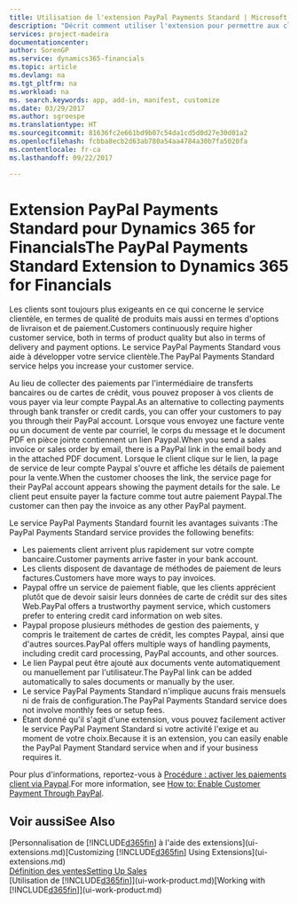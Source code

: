 ```yaml
---
title: Utilisation de l'extension PayPal Payments Standard | Microsoft Docs
description: "Décrit comment utiliser l'extension pour permettre aux clients d'effectuer des paiements avec Paypal."
services: project-madeira
documentationcenter: 
author: SorenGP
ms.service: dynamics365-financials
ms.topic: article
ms.devlang: na
ms.tgt_pltfrm: na
ms.workload: na
ms. search.keywords: app, add-in, manifest, customize
ms.date: 03/29/2017
ms.author: sgroespe
ms.translationtype: HT
ms.sourcegitcommit: 81636fc2e661bd9b07c54da1cd5d0d27e30d01a2
ms.openlocfilehash: fcbba8ecb2d63ab780a54aa4784a30b7fa5020fa
ms.contentlocale: fr-ca
ms.lasthandoff: 09/22/2017

---
```

# <a name="the-paypal-payments-standard-extension-to-dynamics-365-for-financials"></a><span data-ttu-id="b6237-103">Extension PayPal Payments Standard pour Dynamics 365 for Financials</span><span class="sxs-lookup"><span data-stu-id="b6237-103">The PayPal Payments Standard Extension to Dynamics 365 for Financials</span></span>
<span data-ttu-id="b6237-104">Les clients sont toujours plus exigeants en ce qui concerne le service clientèle, en termes de qualité de produits mais aussi en termes d'options de livraison et de paiement.</span><span class="sxs-lookup"><span data-stu-id="b6237-104">Customers continuously require higher customer service, both in terms of product quality but also in terms of delivery and payment options.</span></span> <span data-ttu-id="b6237-105">Le service PayPal Payments Standard vous aide à développer votre service clientèle.</span><span class="sxs-lookup"><span data-stu-id="b6237-105">The PayPal Payments Standard service helps you increase your customer service.</span></span>

<span data-ttu-id="b6237-106">Au lieu de collecter des paiements par l'intermédiaire de transferts bancaires ou de cartes de crédit, vous pouvez proposer à vos clients de vous payer via leur compte Paypal.</span><span class="sxs-lookup"><span data-stu-id="b6237-106">As an alternative to collecting payments through bank transfer or credit cards, you can offer your customers to pay you through their PayPal account.</span></span> <span data-ttu-id="b6237-107">Lorsque vous envoyez une facture vente ou un document de vente par courriel, le corps du message et le document PDF en pièce jointe contiennent un lien Paypal.</span><span class="sxs-lookup"><span data-stu-id="b6237-107">When you send a sales invoice or sales order by email, there is a PayPal link in the email body and in the attached PDF document.</span></span> <span data-ttu-id="b6237-108">Lorsque le client clique sur le lien, la page de service de leur compte Paypal s'ouvre et affiche les détails de paiement pour la vente.</span><span class="sxs-lookup"><span data-stu-id="b6237-108">When the customer chooses the link, the service page for their PayPal account appears showing the payment details for the sale.</span></span> <span data-ttu-id="b6237-109">Le client peut ensuite payer la facture comme tout autre paiement Paypal.</span><span class="sxs-lookup"><span data-stu-id="b6237-109">The customer can then pay the invoice as any other PayPal payment.</span></span>

<span data-ttu-id="b6237-110">Le service PayPal Payments Standard fournit les avantages suivants :</span><span class="sxs-lookup"><span data-stu-id="b6237-110">The PayPal Payments Standard service provides the following benefits:</span></span>

* <span data-ttu-id="b6237-111">Les paiements client arrivent plus rapidement sur votre compte bancaire.</span><span class="sxs-lookup"><span data-stu-id="b6237-111">Customer payments arrive faster in your bank account.</span></span>
* <span data-ttu-id="b6237-112">Les clients disposent de davantage de méthodes de paiement de leurs factures.</span><span class="sxs-lookup"><span data-stu-id="b6237-112">Customers have more ways to pay invoices.</span></span>
* <span data-ttu-id="b6237-113">Paypal offre un service de paiement fiable, que les clients apprécient plutôt que de devoir saisir leurs données de carte de crédit sur des sites Web.</span><span class="sxs-lookup"><span data-stu-id="b6237-113">PayPal offers a trustworthy payment service, which customers prefer to entering credit card information on web sites.</span></span>
* <span data-ttu-id="b6237-114">Paypal propose plusieurs méthodes de gestion des paiements, y compris le traitement de cartes de crédit, les comptes Paypal, ainsi que d'autres sources.</span><span class="sxs-lookup"><span data-stu-id="b6237-114">PayPal offers multiple ways of handling payments, including credit card processing, PayPal accounts, and other sources.</span></span>
* <span data-ttu-id="b6237-115">Le lien Paypal peut être ajouté aux documents vente automatiquement ou manuellement par l'utilisateur.</span><span class="sxs-lookup"><span data-stu-id="b6237-115">The PayPal link can be added automatically to sales documents or manually by the user.</span></span>
* <span data-ttu-id="b6237-116">Le service PayPal Payments Standard n'implique aucuns frais mensuels ni de frais de configuration.</span><span class="sxs-lookup"><span data-stu-id="b6237-116">The PayPal Payments Standard service does not involve monthly fees or setup fees.</span></span>
* <span data-ttu-id="b6237-117">Étant donné qu'il s'agit d'une extension, vous pouvez facilement activer le service PayPal Payment Standard si votre activité l'exige et au moment de votre choix.</span><span class="sxs-lookup"><span data-stu-id="b6237-117">Because it is an extension, you can easily enable the PayPal Payment Standard service when and if your business requires it.</span></span>  

<span data-ttu-id="b6237-118">Pour plus d'informations, reportez-vous à [Procédure : activer les paiements client via Paypal](sales-how-enable-payment-service-extensions.md).</span><span class="sxs-lookup"><span data-stu-id="b6237-118">For more information, see [How to: Enable Customer Payment Through PayPal](sales-how-enable-payment-service-extensions.md).</span></span>

## <a name="see-also"></a><span data-ttu-id="b6237-119">Voir aussi</span><span class="sxs-lookup"><span data-stu-id="b6237-119">See Also</span></span>
<span data-ttu-id="b6237-120">[Personnalisation de [!INCLUDE[d365fin](includes/d365fin_md.md)] à l'aide des extensions](ui-extensions.md)</span><span class="sxs-lookup"><span data-stu-id="b6237-120">[Customizing [!INCLUDE[d365fin](includes/d365fin_md.md)] Using Extensions](ui-extensions.md)</span></span>  
[<span data-ttu-id="b6237-121">Définition des ventes</span><span class="sxs-lookup"><span data-stu-id="b6237-121">Setting Up Sales</span></span>](sales-setup-sales.md)  
<span data-ttu-id="b6237-122">[Utilisation de [!INCLUDE[d365fin](includes/d365fin_md.md)]](ui-work-product.md)</span><span class="sxs-lookup"><span data-stu-id="b6237-122">[Working with [!INCLUDE[d365fin](includes/d365fin_md.md)]](ui-work-product.md)</span></span>

